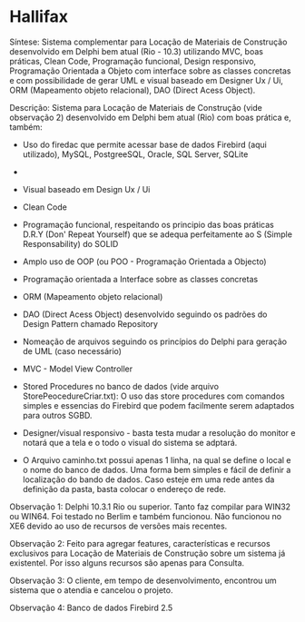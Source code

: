 # Hallifax
Síntese:  Sistema complementar para Locação de Materiais de Construção desenvolvido em Delphi bem atual (Rio -  10.3) utilizando MVC, boas práticas, Clean Code, Programação funcional, Design responsivo,  Programação Orientada a Objeto com interface sobre as classes concretas e com possibilidade de gerar UML e visual baseado em Designer Ux / Ui, ORM (Mapeamento objeto relacional), DAO (Direct Acess Object).

Descrição: Sistema para Locação de Materiais de Construção (vide observação 2) desenvolvido em Delphi bem atual (Rio) com boas prática e, também:

- Uso do firedac que permite acessar base de dados Firebird (aqui utilizado), MySQL, PostgreeSQL, Oracle, SQL Server, SQLite
- 
- Visual baseado em Design Ux / Ui

- Clean Code

- Programação funcional, respeitando os principio das boas práticas D.R.Y (Don' Repeat Yourself) que se adequa perfeitamente ao S (Simple Responsability) do SOLID

- Amplo uso de OOP (ou POO - Programação Orientada a Objecto)

- Programação orientada a Interface sobre as classes concretas

- ORM (Mapeamento objeto relacional)

- DAO (Direct Acess Object) desenvolvido seguindo os padrões do Design Pattern chamado Repository

- Nomeação de arquivos seguindo os princípios do Delphi para geração de UML (caso necessário)

- MVC - Model View Controller

- Stored Procedures no banco de dados (vide arquivo StorePeocedureCriar.txt): O uso das store procedures com comandos simples e essencias do Firebird que podem facilmente serem adaptados para outros SGBD.

- Designer/visual responsivo - basta testa mudar a resolução do monitor e notará que a tela e o todo o visual do sistema se adptará.

- O Arquivo caminho.txt possui apenas 1 linha, na qual se define o local e o nome do banco de dados. Uma forma bem simples e fácil de definir a localização do bando de dados. Caso esteje em uma rede antes da definição da pasta, basta colocar o endereço de rede.


Observação 1: Delphi 10.3.1 Rio ou superior. Tanto faz compilar para WIN32 ou WIN64. Foi testado no Berlim e também funcionou. Não funcionou no XE6 devido ao uso de recursos de versões mais recentes.

Observação 2: Feito para agregar features, características e recursos exclusivos para Locação de Materiais de Construção sobre um sistema já existentel. Por isso alguns recursos são apenas para Consulta.

Observação 3: O cliente, em tempo de desenvolvimento, encontrou um sistema que o atendia e cancelou o projeto.

Observação 4: Banco de dados Firebird 2.5
